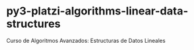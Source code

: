 # py3-platzi-algorithms-linear-data-structures
Curso de Algoritmos Avanzados: Estructuras de Datos Lineales
